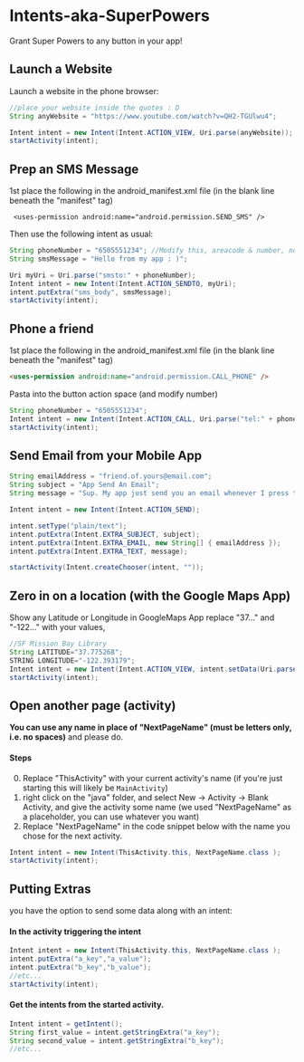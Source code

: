 # Intents-aka-SuperPowers

Grant Super Powers to any button in your app!


## Launch a Website

Launch a website in the phone browser:

```java
//place your website inside the quotes : D 
String anyWebsite = "https://www.youtube.com/watch?v=QH2-TGUlwu4";

Intent intent = new Intent(Intent.ACTION_VIEW, Uri.parse(anyWebsite));
startActivity(intent);
```


## Prep an SMS Message

1st place the following in the android_manifest.xml file (in the blank line beneath the "manifest" tag)
```
 <uses-permission android:name="android.permission.SEND_SMS" />
```

Then use the following intent as usual:

```java
String phoneNumber = "6505551234"; //Modify this, areacode & number, no spaces
String smsMessage = "Hello from my app : )";

Uri myUri = Uri.parse("smsto:" + phoneNumber); 
Intent intent = new Intent(Intent.ACTION_SENDTO, myUri); 
intent.putExtra("sms_body", smsMessage); 
startActivity(intent); 
```

## Phone a friend

1st place the following in the android_manifest.xml file (in the blank line beneath the "manifest" tag)

```html
<uses-permission android:name="android.permission.CALL_PHONE" />
```

Pasta into the button action space (and modify number)
```java
String phoneNumber = "6505551234"; 
Intent intent = new Intent(Intent.ACTION_CALL, Uri.parse("tel:" + phoneNumber));//area code and number, no spaces
startActivity(intent);
```



## Send Email from your Mobile App

```java
String emailAddress = "friend.of.yours@email.com";
String subject = "App Send An Email";
String message = "Sup. My app just send you an email whenever I press this button...";

Intent intent = new Intent(Intent.ACTION_SEND);

intent.setType("plain/text");
intent.putExtra(Intent.EXTRA_SUBJECT, subject);
intent.putExtra(Intent.EXTRA_EMAIL, new String[] { emailAddress });
intent.putExtra(Intent.EXTRA_TEXT, message);

startActivity(Intent.createChooser(intent, ""));
```



## Zero in on a location (with the Google Maps App)
 
Show any Latitude or Longitude in GoogleMaps App replace "37..." and "-122..." with your values,

```java
//SF Mission Bay Library
String LATITUDE="37.775268";
STRING LONGITUDE="-122.393179";
Intent intent = new Intent(Intent.ACTION_VIEW, intent.setData(Uri.parse("geo:" + LATITUDE + "," + LONGITUDE) );
startActivity(intent);
```

## Open another page (activity) 
 
**You can use any name in place of "NextPageName" (must be letters only, i.e. no spaces)** and please do.
 
#### Steps

0. Replace "ThisActivity" with your current activity's name (if you're just starting this will likely be `MainActivity`)
1. right click on the "java" folder, and select New -> Activity -> Blank Activity, and give the activity some name (we used "NextPageName" as a placeholder, you can use whatever you want)
2. Replace "NextPageName" in the code snippet below with the name you chose for the next activity.

```java
Intent intent = new Intent(ThisActivity.this, NextPageName.class );
startActivity(intent);
```


## Putting Extras

you have the option to send some data along with an intent:


#### In the activity triggering the intent 

```java
Intent intent = new Intent(ThisActivity.this, NextPageName.class );
intent.putExtra("a_key","a_value");
intent.putExtra("b_key","b_value");
//etc...
startActivity(intent);
```


#### Get the intents from the started activity.

```java
Intent intent = getIntent();
String first_value = intent.getStringExtra("a_key");
String second_value = intent.getStringExtra("b_key");
//etc...
```




